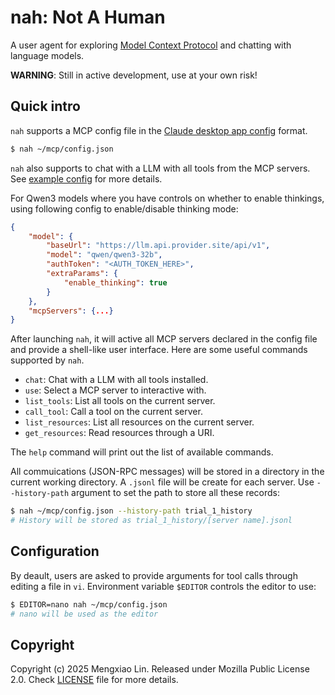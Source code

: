 nah: **N**ot **A** **H**uman
===
A user agent for exploring [Model Context Protocol](https://modelcontextprotocol.io) and chatting with language models.

**WARNING**: Still in active development, use at your own risk!

## Quick intro
`nah` supports a MCP config file in the [Claude desktop app config](https://modelcontextprotocol.io/quickstart/user) format.
```bash
$ nah ~/mcp/config.json
```

`nah` also supports to chat with a LLM with all tools from the MCP servers. See [example config](nah/examples/weather/config.json) for more details. 

For Qwen3 models where you have controls on whether to enable thinkings, using following config to enable/disable thinking mode:
```json
{
    "model": {
        "baseUrl": "https://llm.api.provider.site/api/v1",
        "model": "qwen/qwen3-32b",
        "authToken": "<AUTH_TOKEN_HERE>",
        "extraParams": {
            "enable_thinking": true
        }
    },
    "mcpServers": {...}
}
```

After launching `nah`, it will active all MCP servers declared in the config file and provide a shell-like user interface. Here are some useful commands supported by `nah`.
* `chat`:             Chat with a LLM with all tools installed.
* `use`:              Select a MCP server to interactive with.
* `list_tools`:       List all tools on the current server.
* `call_tool`:        Call a tool on the current server.
* `list_resources`:   List all resources on the current server.
* `get_resources`:    Read resources through a URI.

The `help` command will print out the list of available commands. 

All commuications (JSON-RPC messages) will be stored in a directory in the current working directory. A `.jsonl` file will be create for each server. Use `--history-path` argument to set the path to store all these records:
```bash
$ nah ~/mcp/config.json --history-path trial_1_history
# History will be stored as trial_1_history/[server name].jsonl
```

## Configuration
By deault, users are asked to provide arguments for tool calls through editing a file in `vi`. Environment variable `$EDITOR` controls the editor to use:
```bash
$ EDITOR=nano nah ~/mcp/config.json
# nano will be used as the editor
```

## Copyright
Copyright (c) 2025 Mengxiao Lin. Released under Mozilla Public License 2.0. Check [LICENSE](./LICENSE) file for more details.
